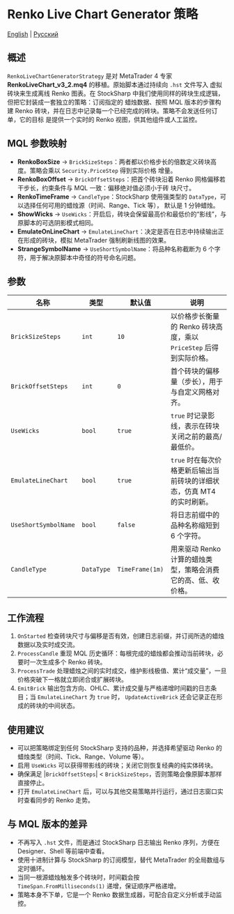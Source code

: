 # Renko Live Chart Generator 策略
[English](README.md) | [Русский](README_ru.md)

## 概述
`RenkoLiveChartGeneratorStrategy` 是对 MetaTrader 4 专家 **RenkoLiveChart_v3_2.mq4** 的移植。原始脚本通过持续向 `.hst` 文件写入
虚拟砖块来生成离线 Renko 图表。在 StockSharp 中我们使用同样的砖块生成逻辑，但把它封装成一套独立的策略：订阅指定的
蜡烛数据、按照 MQL 版本的步骤构建 Renko 砖块，并在日志中记录每一个已经完成的砖块。策略不会发送任何订单，它的目标
是提供一个实时的 Renko 视图，供其他组件或人工监控。

## MQL 参数映射
- **RenkoBoxSize** → `BrickSizeSteps`：两者都以价格步长的倍数定义砖块高度。策略会乘以 `Security.PriceStep` 得到实际价格
  增量。
- **RenkoBoxOffset** → `BrickOffsetSteps`：把首个砖块沿着 Renko 网格偏移若干步长，约束条件与 MQL 一致：偏移绝对值必须小于砖
  块尺寸。
- **RenkoTimeFrame** → `CandleType`：StockSharp 使用强类型的 `DataType`，可以选择任何可用的蜡烛源（时间、Range、Tick 等），
  默认是 1 分钟蜡烛。
- **ShowWicks** → `UseWicks`：开启后，砖块会保留最高价和最低价的“影线”，与原脚本的可选阴影模式相同。
- **EmulateOnLineChart** → `EmulateLineChart`：决定是否在日志中持续输出正在形成的砖块，模拟 MetaTrader 强制刷新线图的效果。
- **StrangeSymbolName** → `UseShortSymbolName`：将品种名称截断为 6 个字符，用于解决原脚本中奇怪的符号命名问题。

## 参数
| 名称 | 类型 | 默认值 | 说明 |
| --- | --- | --- | --- |
| `BrickSizeSteps` | `int` | `10` | 以价格步长衡量的 Renko 砖块高度，乘以 `PriceStep` 后得到实际价格。 |
| `BrickOffsetSteps` | `int` | `0` | 首个砖块的偏移量（步长），用于与自定义网格对齐。 |
| `UseWicks` | `bool` | `true` | `true` 时记录影线，表示在砖块关闭之前的最高/最低价。 |
| `EmulateLineChart` | `bool` | `true` | `true` 时在每次价格更新后输出当前砖块的详细状态，仿真 MT4 的实时刷新。 |
| `UseShortSymbolName` | `bool` | `false` | 将日志前缀中的品种名称缩短到 6 个字符。 |
| `CandleType` | `DataType` | `TimeFrame(1m)` | 用来驱动 Renko 计算的蜡烛类型，策略会消费它的高、低、收价格。 |

## 工作流程
1. `OnStarted` 检查砖块尺寸与偏移是否有效，创建日志前缀，并订阅所选的蜡烛数据以及实时成交流。
2. `ProcessCandle` 重现 MQL 历史循环：每根完成的蜡烛都会推动当前砖块，必要时一次生成多个 Renko 砖块。
3. `ProcessTrade` 处理蜡烛之间的实时成交，维护影线极值、累计“成交量”，一旦价格突破下一格就立即闭合或扩展砖块。
4. `EmitBrick` 输出包含方向、OHLC、累计成交量与严格递增时间戳的日志条目；当 `EmulateLineChart` 为 `true` 时，
   `UpdateActiveBrick` 还会记录正在形成的砖块的中间状态。

## 使用建议
- 可以把策略绑定到任何 StockSharp 支持的品种，并选择希望驱动 Renko 的蜡烛类型（时间、Tick、Range、Volume 等）。
- 启用 `UseWicks` 可以获得带影线的砖块；关闭它则恢复经典的纯实体砖块。
- 确保满足 |`BrickOffsetSteps`| < `BrickSizeSteps`，否则策略会像原脚本那样直接停止。
- 打开 `EmulateLineChart` 后，可以与其他交易策略并行运行，通过日志窗口实时查看同步的 Renko 走势。

## 与 MQL 版本的差异
- 不再写入 `.hst` 文件，而是通过 StockSharp 日志输出 Renko 序列，方便在 Designer、Shell 等前端中查看。
- 使用十进制计算与 StockSharp 的订阅模型，替代 MetaTrader 的全局数组与定时循环。
- 当同一根源蜡烛触发多个砖块时，时间戳会按 `TimeSpan.FromMilliseconds(1)` 递增，保证顺序严格递增。
- 策略本身不下单，它是一个 Renko 数据生成器，可配合自定义分析或手动监控。
